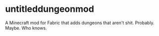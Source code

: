 # untitleddungeonmod

A Minecraft mod for Fabric that adds dungeons that aren't shit. Probably. Maybe. Who knows.

